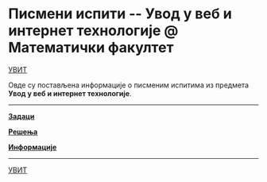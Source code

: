 # Писмени испити -- Увод у веб и интернет технологије @ Математички факултет

[УВИТ](../README.md)

Овде су постављена информације о писменим испитима из предмета **Увод у веб и интернет технологије**.  

--- 

**[Задаци](zadaci/README.md)**

**[Решења](resenja/README.md)**

**[Информације](info/README.md)**

---

[УВИТ](../README.md)  
